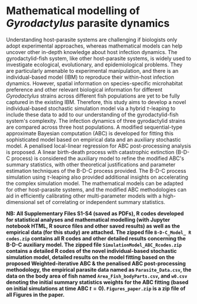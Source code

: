 # Mathematical modelling of *Gyrodactylus* parasite dynamics

Understanding host-parasite systems are challenging if biologists only adopt experimental approaches, whereas mathematical models can help uncover other in-depth knowledge about host infection dynamics. The gyrodactylid-fish system, like other host-parasite systems, is widely used to investigate ecological, evolutionary, and epidemiological problems. They are particularly amenable to experimental manipulation, and there is an individual-based model (IBM) to reproduce their within-host infection dynamics. However, spatial information on species-specific microhabitat preference and other relevant biological information for different *Gyrodactylus* strains across different fish populations are yet to be fully captured in the existing IBM. Therefore, this study aims to develop a novel individual-based stochastic simulation model via a hybrid $\tau$-leaping to include these data to add to our understanding of the gyrodactylid-fish system's complexity. The infection dynamics of three gyrodactylid strains are compared across three host populations. A modified sequential-type approximate Bayesian computation (ABC) is developed for fitting this sophisticated model based on empirical data and an auxiliary stochastic model. A penalised local-linear regression for ABC post-processing analysis is proposed. A linear birth-death process with catastrophic extinction (B-D-C process) is considered the auxiliary model to refine the modified ABC's summary statistics, with other theoretical justifications and parameter estimation techniques of the B-D-C process provided. The B-D-C process simulation using $\tau$-leaping also provided additional insights on accelerating the complex simulation model. The mathematical models can be adapted for other host-parasite systems, and the modified ABC methodologies can aid in efficiently calibrating other multi-parameter models with a high-dimensional set of correlating or independent summary statistics.

**NB: All Supplementary Files S1-S4 (saved as PDFs), R codes developed for statistical analyses and mathematical modelling (with Jupyter notebook HTML, R source files and other saved results) as well as the empirical data (for this study) are attached. The zipped file `B-D-C_Model_ R codes.zip` contains all R codes and other detailed results concerning the B-D-C auxiliary model. The zipped file  `SimulationModel_ABC_Rcodes.zip` contains a detailed R codes of the novel individual-based stochastic simulation model, detailed results on the model fitting based on the proposed Weighted-iterative ABC & the penalised ABC post-processing methodology, the empirical parasite data named as `Parasite_Data.csv`, the data on the body area of fish named `Area_Fish_bodyParts.csv`, and `w0.csv` denoting the initial summary statistics weights for the ABC fitting (based on initial simulations at time ABC $t=0$). `Figures_paper.zip` is a zip file of all Figures in the paper.**
 
